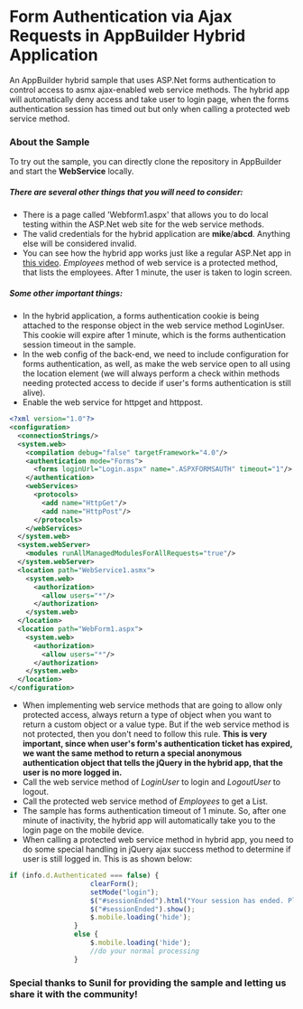 Form Authentication via Ajax Requests in AppBuilder Hybrid Application
=========================

An AppBuilder hybrid sample that uses ASP.Net forms authentication to control access to asmx ajax-enabled web service methods. The hybrid app will automatically deny access and take user to login page, when the forms authentication session has timed out but only when calling a protected web service method.

### About the Sample

To try out the sample, you can directly clone the repository in AppBuilder and start the **WebService** locally. 

##### There are several other things that you will need to consider:

* There is a page called 'Webform1.aspx' that allows you to do local testing within the ASP.Net web site for the web service methods.
* The valid credentials for the hybrid application are **mike**/**abcd**. Anything else will be considered invalid.
* You can see how the hybrid app works just like a regular ASP.Net app in [this video](http://screencast.com/t/uoE9qdBz). _Employees_ method of web service is a protected method, that lists the employees. After 1 minute, the user is taken to login screen.

##### Some other important things:

* In the hybrid application, a forms authentication cookie is being attached to the response object in the web service method LoginUser. This cookie will expire after 1 minute, which is the forms authentication session timeout in the sample. 
* In the web config of the back-end, we need  to include configuration for forms authentication, as well, as make the web service open to all using the location element (we will always perform a check within methods needing protected access to decide if user's forms authentication is still alive). 
* Enable the web service for httpget and httppost.
```xml
<?xml version="1.0"?>
<configuration>
  <connectionStrings/>
  <system.web>
    <compilation debug="false" targetFramework="4.0"/>
    <authentication mode="Forms">
      <forms loginUrl="Login.aspx" name=".ASPXFORMSAUTH" timeout="1"/>
    </authentication>
    <webServices>
      <protocols>
        <add name="HttpGet"/>
        <add name="HttpPost"/>
      </protocols>
    </webServices>
  </system.web>
  <system.webServer>
    <modules runAllManagedModulesForAllRequests="true"/>
  </system.webServer>
  <location path="WebService1.asmx">
    <system.web>
      <authorization>
        <allow users="*"/>
      </authorization>
    </system.web>
  </location>
  <location path="WebForm1.aspx">
    <system.web>
      <authorization>
        <allow users="*"/>
      </authorization>
    </system.web>
  </location>
</configuration>
```
* When implementing web service methods that are going to allow only protected access, always return a type of object when you want to return a custom object or a value type. But if the web service method is not protected, then you don't need to follow this rule. **This is very important, since when user's form's authentication ticket has expired, we want the same method to return a special anonymous authentication object that tells the jQuery in the hybrid app, that the user is no more logged in.** 
* Call the web service method of _LoginUser_ to login and _LogoutUser_ to logout.
* Call the protected web service method of _Employees_ to get a List<Employee>.
* The sample has forms authentication timeout of 1 minute. So, after one minute of inactivity, the hybrid app will automatically take you to the login page on the mobile device.
* When calling a protected web service method in hybrid app, you need to do some special handling in jQuery ajax success method to determine if user is still logged in. This is as shown below:
```javascript
if (info.d.Authenticated === false) {
                    clearForm();
                    setMode("login");
                    $("#sessionEnded").html("Your session has ended. Please login again.");
                    $("#sessionEnded").show();
                    $.mobile.loading('hide');
                }
                else {
                    $.mobile.loading('hide');
                    //do your normal processing
                }
```

### Special thanks to Sunil for providing the sample and letting us share it with the community!